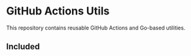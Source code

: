 # GitHub Actions Utils

This repository contains reusable GitHub Actions and Go-based utilities.

## Included

